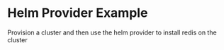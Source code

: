 # Helm Provider Example

Provision a cluster and then use the helm provider to install redis on the cluster